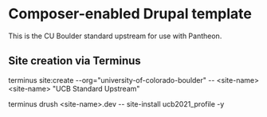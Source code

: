 # Composer-enabled Drupal template

This is the CU Boulder standard upstream for use with Pantheon.

## Site creation via Terminus

terminus site:create --org="university-of-colorado-boulder" -- \<site-name\> \<site-name\> "UCB Standard Upstream"

terminus drush \<site-name\>.dev -- site-install ucb2021_profile -y

